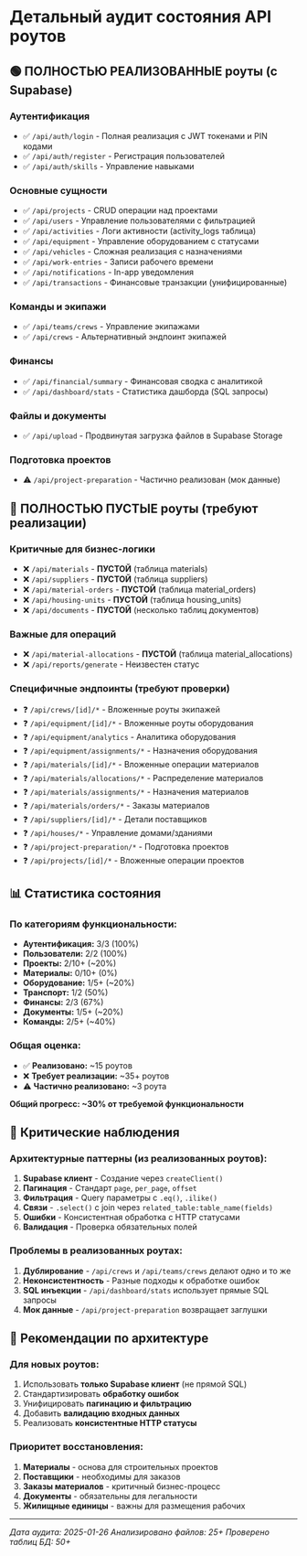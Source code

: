 # Детальный аудит состояния API роутов

## 🟢 ПОЛНОСТЬЮ РЕАЛИЗОВАННЫЕ роуты (с Supabase)

### Аутентификация

- ✅ `/api/auth/login` - Полная реализация с JWT токенами и PIN кодами
- ✅ `/api/auth/register` - Регистрация пользователей
- ✅ `/api/auth/skills` - Управление навыками

### Основные сущности

- ✅ `/api/projects` - CRUD операции над проектами
- ✅ `/api/users` - Управление пользователями с фильтрацией
- ✅ `/api/activities` - Логи активности (activity_logs таблица)
- ✅ `/api/equipment` - Управление оборудованием с статусами
- ✅ `/api/vehicles` - Сложная реализация с назначениями
- ✅ `/api/work-entries` - Записи рабочего времени
- ✅ `/api/notifications` - In-app уведомления
- ✅ `/api/transactions` - Финансовые транзакции (унифицированные)

### Команды и экипажи

- ✅ `/api/teams/crews` - Управление экипажами
- ✅ `/api/crews` - Альтернативный эндпоинт экипажей

### Финансы

- ✅ `/api/financial/summary` - Финансовая сводка с аналитикой
- ✅ `/api/dashboard/stats` - Статистика дашборда (SQL запросы)

### Файлы и документы

- ✅ `/api/upload` - Продвинутая загрузка файлов в Supabase Storage

### Подготовка проектов

- ⚠️ `/api/project-preparation` - Частично реализован (мок данные)

## 🔴 ПОЛНОСТЬЮ ПУСТЫЕ роуты (требуют реализации)

### Критичные для бизнес-логики

- ❌ `/api/materials` - **ПУСТОЙ** (таблица materials)
- ❌ `/api/suppliers` - **ПУСТОЙ** (таблица suppliers)
- ❌ `/api/material-orders` - **ПУСТОЙ** (таблица material_orders)
- ❌ `/api/housing-units` - **ПУСТОЙ** (таблица housing_units)
- ❌ `/api/documents` - **ПУСТОЙ** (несколько таблиц документов)

### Важные для операций

- ❌ `/api/material-allocations` - **ПУСТОЙ** (таблица material_allocations)
- ❌ `/api/reports/generate` - Неизвестен статус

### Специфичные эндпоинты (требуют проверки)

- ❓ `/api/crews/[id]/*` - Вложенные роуты экипажей
- ❓ `/api/equipment/[id]/*` - Вложенные роуты оборудования
- ❓ `/api/equipment/analytics` - Аналитика оборудования
- ❓ `/api/equipment/assignments/*` - Назначения оборудования
- ❓ `/api/materials/[id]/*` - Вложенные операции материалов
- ❓ `/api/materials/allocations/*` - Распределение материалов
- ❓ `/api/materials/assignments/*` - Назначения материалов
- ❓ `/api/materials/orders/*` - Заказы материалов
- ❓ `/api/suppliers/[id]/*` - Детали поставщиков
- ❓ `/api/houses/*` - Управление домами/зданиями
- ❓ `/api/project-preparation/*` - Подготовка проектов
- ❓ `/api/projects/[id]/*` - Вложенные операции проектов

## 📊 Статистика состояния

### По категориям функциональности:

- **Аутентификация:** 3/3 (100%)
- **Пользователи:** 2/2 (100%)
- **Проекты:** 2/10+ (~20%)
- **Материалы:** 0/10+ (0%)
- **Оборудование:** 1/5+ (~20%)
- **Транспорт:** 1/2 (50%)
- **Финансы:** 2/3 (67%)
- **Документы:** 1/5+ (~20%)
- **Команды:** 2/5+ (~40%)

### Общая оценка:

- ✅ **Реализовано:** ~15 роутов
- ❌ **Требует реализации:** ~35+ роутов
- ⚠️ **Частично реализовано:** ~3 роута

**Общий прогресс: ~30% от требуемой функциональности**

## 🎯 Критические наблюдения

### Архитектурные паттерны (из реализованных роутов):

1. **Supabase клиент** - Создание через `createClient()`
2. **Пагинация** - Стандарт `page`, `per_page`, `offset`
3. **Фильтрация** - Query параметры с `.eq()`, `.ilike()`
4. **Связи** - `.select()` с join через `related_table:table_name(fields)`
5. **Ошибки** - Консистентная обработка с HTTP статусами
6. **Валидация** - Проверка обязательных полей

### Проблемы в реализованных роутах:

1. **Дублирование** - `/api/crews` и `/api/teams/crews` делают одно и то же
2. **Неконсистентность** - Разные подходы к обработке ошибок
3. **SQL инъекции** - `/api/dashboard/stats` использует прямые SQL запросы
4. **Мок данные** - `/api/project-preparation` возвращает заглушки

## 🔧 Рекомендации по архитектуре

### Для новых роутов:

1. Использовать **только Supabase клиент** (не прямой SQL)
2. Стандартизировать **обработку ошибок**
3. Унифицировать **пагинацию и фильтрацию**
4. Добавить **валидацию входных данных**
5. Реализовать **консистентные HTTP статусы**

### Приоритет восстановления:

1. **Материалы** - основа для строительных проектов
2. **Поставщики** - необходимы для заказов
3. **Заказы материалов** - критичный бизнес-процесс
4. **Документы** - обязательны для легальности
5. **Жилищные единицы** - важны для размещения рабочих

---

_Дата аудита: 2025-01-26_
_Анализировано файлов: 25+_
_Проверено таблиц БД: 50+_
